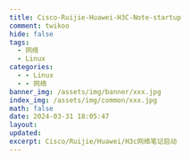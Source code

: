 ```yaml
---
title: Cisco-Ruijie-Huawei-H3C-Note-startup
comment: twikoo
hide: false
tags:
  - 网络
  - Linux
categories:
  - - Linux
  - - 网络
banner_img: /assets/img/banner/xxx.jpg
index_img: /assets/img/common/xxx.jpg
math: false
date: 2024-03-31 18:05:47
layout:
updated:
excerpt: Cisco/Ruijie/Huawei/H3c网络笔记启动
---
```


# #########################################

